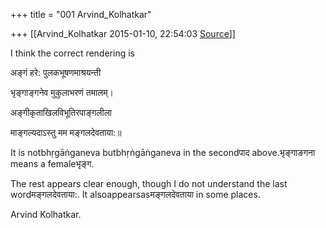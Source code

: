 +++
title = "001 Arvind_Kolhatkar"

+++
[[Arvind_Kolhatkar	2015-01-10, 22:54:03 [Source](https://groups.google.com/g/samskrita/c/HrRYTjumBa8)]]



I think the correct rendering is

  

अङ्गं हरे: पुलकभूषणमाश्रयन्ती

भृङ्गाङ्गनेव मुकुलाभरणं तमालम्।

अङ्गीकृताखिलविभूतिरपाङ्गलीला

माङ्गल्यदाऽस्तु मम मङ्गलदेवताया:॥

  

It is notbhṛgāṅganeva butbhṛṅgāṅganeva in the secondपाद above.भृङ्गाङगना means a femaleभृङ्ग.

  

The rest appears clear enough, though I do not understand the last wordमङ्गलदेवताया:. It alsoappearsasमङ्गलदेवताया in some places.

  

Arvind Kolhatkar.


